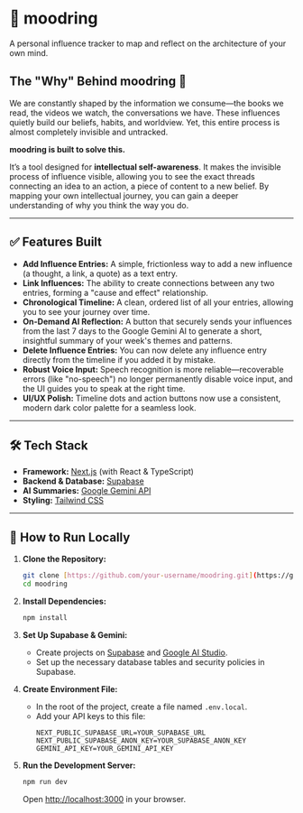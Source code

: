# 🔮 moodring

A personal influence tracker to map and reflect on the architecture of your own mind.

## The "Why" Behind moodring 🤔

We are constantly shaped by the information we consume—the books we read, the videos we watch, the conversations we have. These influences quietly build our beliefs, habits, and worldview. Yet, this entire process is almost completely invisible and untracked.

**moodring is built to solve this.**

It’s a tool designed for **intellectual self-awareness**. It makes the invisible process of influence visible, allowing you to see the exact threads connecting an idea to an action, a piece of content to a new belief. By mapping your own intellectual journey, you can gain a deeper understanding of why you think the way you do.

---

## ✅ Features Built

-   **Add Influence Entries:** A simple, frictionless way to add a new influence (a thought, a link, a quote) as a text entry.
-   **Link Influences:** The ability to create connections between any two entries, forming a "cause and effect" relationship.
-   **Chronological Timeline:** A clean, ordered list of all your entries, allowing you to see your journey over time.
-   **On-Demand AI Reflection:** A button that securely sends your influences from the last 7 days to the Google Gemini AI to generate a short, insightful summary of your week's themes and patterns.
-   **Delete Influence Entries:** You can now delete any influence entry directly from the timeline if you added it by mistake.
-   **Robust Voice Input:** Speech recognition is more reliable—recoverable errors (like "no-speech") no longer permanently disable voice input, and the UI guides you to speak at the right time.
-   **UI/UX Polish:** Timeline dots and action buttons now use a consistent, modern dark color palette for a seamless look.

---

## 🛠️ Tech Stack

-   **Framework:** [Next.js](https://nextjs.org/) (with React & TypeScript)
-   **Backend & Database:** [Supabase](https://supabase.com/)
-   **AI Summaries:** [Google Gemini API](https://ai.google.dev/)
-   **Styling:** [Tailwind CSS](https://tailwindcss.com/)

---

## 🚀 How to Run Locally

1.  **Clone the Repository:**
    ```bash
    git clone [https://github.com/your-username/moodring.git](https://github.com/your-username/moodring.git)
    cd moodring
    ```

2.  **Install Dependencies:**
    ```bash
    npm install
    ```

3.  **Set Up Supabase & Gemini:**
    -   Create projects on [Supabase](https://supabase.com/) and [Google AI Studio](https://ai.google.dev/).
    -   Set up the necessary database tables and security policies in Supabase.

4.  **Create Environment File:**
    -   In the root of the project, create a file named `.env.local`.
    -   Add your API keys to this file:
        ```
        NEXT_PUBLIC_SUPABASE_URL=YOUR_SUPABASE_URL
        NEXT_PUBLIC_SUPABASE_ANON_KEY=YOUR_SUPABASE_ANON_KEY
        GEMINI_API_KEY=YOUR_GEMINI_API_KEY
        ```

5.  **Run the Development Server:**
    ```bash
    npm run dev
    ```
    Open [http://localhost:3000](http://localhost:3000) in your browser.